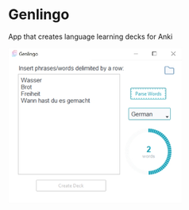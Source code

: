 # Genlingo
 App that creates language learning decks for Anki
 
<img src="lib/assets/readme_1.jpg" width="350">
